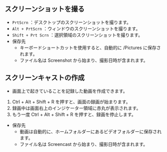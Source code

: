 ## スクリーンショットを撮る
* `PrtScrn` ：デスクトップのスクリーンショットを撮ります。
* `Alt + PrtScrn` ：ウィンドウのスクリーンショットを撮ります。
* `Shift + Prt Scrn` ：選択領域のスクリーンショットを撮ります。
* 保存先
  * キーボードショートカットを使用すると、自動的に /Pictures に保存されます。
  * ファイル名は Screenshot から始まり、撮影日時が含まれます。

## スクリーンキャストの作成
* 画面上で起きていることを記録した動画を作成できます。
1. Ctrl + Alt + Shift + R を押すと、画面の録画が始まります。
2. 録画中は画面右上のインジケーター領域に赤丸が表示されます。
3. もう一度 Ctrl + Alt + Shift + R を押すと、録画を停止します。
* 保存先
  * 動画は自動的に、ホームフォルダーにあるビデオフォルダーに保存されます。
  * ファイル名は Screencast から始まり、撮影日時が含まれます。
  
